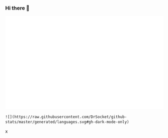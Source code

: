 ### Hi there 👋

![](https://raw.githubusercontent.com/DrSocket/github-stats/master/generated/overview.svg#gh-dark-mode-only)

```
![](https://raw.githubusercontent.com/DrSocket/github-stats/master/generated/languages.svg#gh-dark-mode-only)
```
x

<!--

![](https://raw.githubusercontent.com/DrSocket/github-stats/master/generated/languages.svg#gh-dark-mode-only)
![](https://raw.githubusercontent.com/DrSocket/github-stats/master/generated/overview.svg#gh-dark-mode-only)

**DrSocket/DrSocket** is a ✨ _special_ ✨ repository because its `README.md` (this file) appears on your GitHub profile.

Here are some ideas to get you started:

- 🔭 I’m currently working on ...
- 🌱 I’m currently learning ...
- 👯 I’m looking to collaborate on ...
- 🤔 I’m looking for help with ...
- 💬 Ask me about ...
- 📫 How to reach me: ...
- 😄 Pronouns: ...
- ⚡ Fun fact: ...
-->
